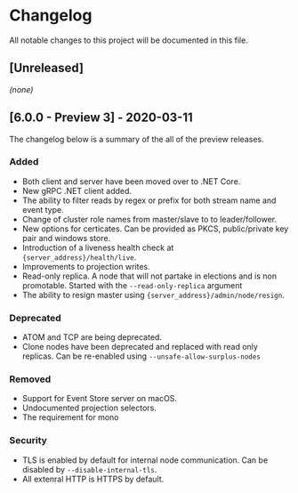# Changelog
All notable changes to this project will be documented in this file.

## [Unreleased]
_(none)_

## [6.0.0 - Preview 3] - 2020-03-11
The changelog below is a summary of the all of the preview releases.

### Added
- Both client and server have been moved over to .NET Core.
- New gRPC .NET client added. 
- The ability to filter reads by regex or prefix for both stream name and event type.
- Change of cluster role names from master/slave to to leader/follower.
- New options for certicates. Can be provided as PKCS, public/private key pair and windows store.
- Introduction of a liveness health check at `{server_address}/health/live`.
- Improvements to projection writes.
- Read-only replica. A node that will not partake in elections and is non promotable. Started with the `--read-only-replica` argument
- The ability to resign master using `{server_address}/admin/node/resign`.

### Deprecated
- ATOM and TCP are being deprecated.
- Clone nodes have been deprecated and replaced with read only replicas. Can be re-enabled using `--unsafe-allow-surplus-nodes`

### Removed
- Support for Event Store server on macOS.
- Undocumented projection selectors.
- The requirement for mono

### Security
- TLS is enabled by default for internal node communication. Can be disabled by `--disable-internal-tls`.
- All extenral HTTP is HTTPS by default. 
